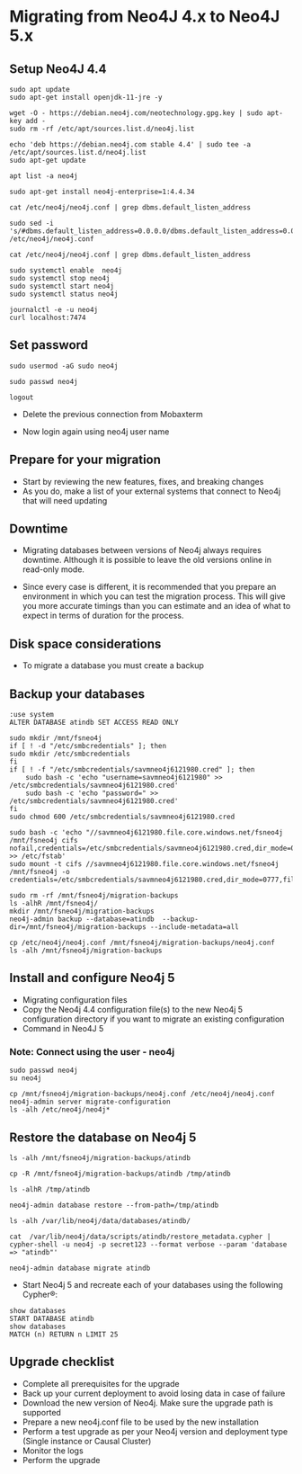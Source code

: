 # Migrating from Neo4J 4.x to Neo4J 5.x
## Setup Neo4J 4.4
```
sudo apt update
sudo apt-get install openjdk-11-jre -y
```

```
wget -O - https://debian.neo4j.com/neotechnology.gpg.key | sudo apt-key add -
sudo rm -rf /etc/apt/sources.list.d/neo4j.list
```

```
echo 'deb https://debian.neo4j.com stable 4.4' | sudo tee -a /etc/apt/sources.list.d/neo4j.list
sudo apt-get update
```

```
apt list -a neo4j
```

```
sudo apt-get install neo4j-enterprise=1:4.4.34
```

```
cat /etc/neo4j/neo4j.conf | grep dbms.default_listen_address
```

```
sudo sed -i 's/#dbms.default_listen_address=0.0.0.0/dbms.default_listen_address=0.0.0.0/g' /etc/neo4j/neo4j.conf
```

```
cat /etc/neo4j/neo4j.conf | grep dbms.default_listen_address
```

```
sudo systemctl enable  neo4j
sudo systemctl stop neo4j
sudo systemctl start neo4j
sudo systemctl status neo4j
```

```
journalctl -e -u neo4j
curl localhost:7474
```


## Set password
```
sudo usermod -aG sudo neo4j
```

```
sudo passwd neo4j
```

```
logout
```


- Delete the previous connection from Mobaxterm

- Now login again using neo4j user name



## Prepare for your migration
- Start by reviewing the new features, fixes, and breaking changes
- As you do, make a list of your external systems that connect to Neo4j that will need updating

## Downtime
- Migrating databases between versions of Neo4j always requires downtime. Although it is possible to leave the old versions online in read-only mode.

- Since every case is different, it is recommended that you prepare an environment in which you can test the migration process. This will give you more accurate timings than you can estimate and an idea of what to expect in terms of duration for the process.

## Disk space considerations
- To migrate a database you must create a backup


## Backup your databases
```
:use system
ALTER DATABASE atindb SET ACCESS READ ONLY
```

```
sudo mkdir /mnt/fsneo4j
if [ ! -d "/etc/smbcredentials" ]; then
sudo mkdir /etc/smbcredentials
fi
if [ ! -f "/etc/smbcredentials/savmneo4j6121980.cred" ]; then
    sudo bash -c 'echo "username=savmneo4j6121980" >> /etc/smbcredentials/savmneo4j6121980.cred'
    sudo bash -c 'echo "password=" >> /etc/smbcredentials/savmneo4j6121980.cred'
fi
sudo chmod 600 /etc/smbcredentials/savmneo4j6121980.cred

sudo bash -c 'echo "//savmneo4j6121980.file.core.windows.net/fsneo4j /mnt/fsneo4j cifs nofail,credentials=/etc/smbcredentials/savmneo4j6121980.cred,dir_mode=0777,file_mode=0777,serverino,nosharesock,actimeo=30" >> /etc/fstab'
sudo mount -t cifs //savmneo4j6121980.file.core.windows.net/fsneo4j /mnt/fsneo4j -o credentials=/etc/smbcredentials/savmneo4j6121980.cred,dir_mode=0777,file_mode=0777,serverino,nosharesock,actimeo=30
```


```
sudo rm -rf /mnt/fsneo4j/migration-backups
ls -alhR /mnt/fsneo4j/
mkdir /mnt/fsneo4j/migration-backups
neo4j-admin backup --database=atindb  --backup-dir=/mnt/fsneo4j/migration-backups --include-metadata=all
```

```
cp /etc/neo4j/neo4j.conf /mnt/fsneo4j/migration-backups/neo4j.conf
ls -alh /mnt/fsneo4j/migration-backups
```

## Install and configure Neo4j 5
- Migrating configuration files
- Copy the Neo4j 4.4 configuration file(s) to the new Neo4j 5 configuration directory if you want to migrate an existing configuration
- Command in Neo4J 5

### Note: Connect using the user - neo4j
```
sudo passwd neo4j
su neo4j
```

```
cp /mnt/fsneo4j/migration-backups/neo4j.conf /etc/neo4j/neo4j.conf
neo4j-admin server migrate-configuration
ls -alh /etc/neo4j/neo4j*
```


## Restore the database on Neo4j 5
```
ls -alh /mnt/fsneo4j/migration-backups/atindb
```


```
cp -R /mnt/fsneo4j/migration-backups/atindb /tmp/atindb
```

```
ls -alhR /tmp/atindb
```

```
neo4j-admin database restore --from-path=/tmp/atindb
```

```
ls -alh /var/lib/neo4j/data/databases/atindb/
```

```
cat  /var/lib/neo4j/data/scripts/atindb/restore_metadata.cypher | cypher-shell -u neo4j -p secret123 --format verbose --param 'database => "atindb"'
```


```
neo4j-admin database migrate atindb
```


- Start Neo4j 5 and recreate each of your databases using the following Cypher®:
```
show databases
START DATABASE atindb
show databases
MATCH (n) RETURN n LIMIT 25
```

## Upgrade checklist
- Complete all prerequisites for the upgrade
- Back up your current deployment to avoid losing data in case of failure
- Download the new version of Neo4j. Make sure the upgrade path is supported
- Prepare a new neo4j.conf file to be used by the new installation
- Perform a test upgrade as per your Neo4j version and deployment type (Single instance or Causal Cluster)
- Monitor the logs
- Perform the upgrade



